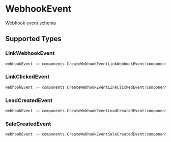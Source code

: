 # WebhookEvent

Webhook event schema


## Supported Types

### LinkWebhookEvent

```go
webhookEvent := components.CreateWebhookEventLinkWebhookEvent(components.LinkWebhookEvent{/* values here */})
```

### LinkClickedEvent

```go
webhookEvent := components.CreateWebhookEventLinkClickedEvent(components.LinkClickedEvent{/* values here */})
```

### LeadCreatedEvent

```go
webhookEvent := components.CreateWebhookEventLeadCreatedEvent(components.LeadCreatedEvent{/* values here */})
```

### SaleCreatedEvent

```go
webhookEvent := components.CreateWebhookEventSaleCreatedEvent(components.SaleCreatedEvent{/* values here */})
```

